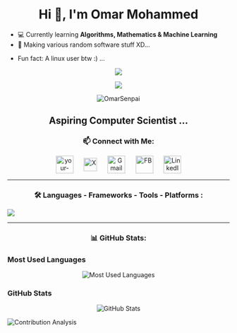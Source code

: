 <h1 align="center" style="animation: slideIn 1.5s ease-in-out;">Hi 👋, I'm Omar Mohammed</h1>

- 💻 Currently learning **Algorithms, Mathematics & Machine Learning**
- 🔭 Making various random software stuff XD...
<!-- - 👯 I’m looking to collaborate on ...
- 🤔 I’m looking for help with ...
- 💬 Ask me about ...
- 📫 How to reach me: ...
- 😄 Pronouns: ...
-->
- Fun fact: A linux user btw :) ...

<p align="center">
	<img src="https://gifdb.com/images/high/sung-jin-woo-turning-to-the-side-i1t6vsc87o1tqqrj.gif" />
</p>

<p align="center">
	<img src="https://readme-typing-svg.herokuapp.com?font=Jetbrains+mono&size=32&pause=1000&width=435&lines=+Hi%2C+I'm+Omar+Mohammed+!" /> 
</p>

<p align="center">
	<img src="https://komarev.com/ghpvc/?username=OmarSenpai&label=Profile%20views&color=0e75b6&style=for-the-badge" alt="OmarSenpai" /> 
</p>

<h2>
	<p align="center">
	Aspiring Computer Scientist ... <br>
	</p>
</h2>

<h3 align="center" style="animation: fadeIn 2s ease-in-out;">📫 Connect with Me:</h3>
<p align="center" style="animation: fadeIn 2s ease-in-out;">
  <a href="https://discord.gg/w5PP3KjB" target="blank"><img align="center" src="https://cdn-icons-png.flaticon.com/128/5968/5968756.png" alt="your-discord-link" height="40" width="40" /></a> 
 &nbsp;&nbsp;&nbsp;&nbsp;
  <a href="https://x.com/OmarSenpai_20" target="blank"><img align="center" src="https://cdn-icons-png.flaticon.com/128/5968/5968958.png" alt="X" height="30" width="30" /></a>
 &nbsp;&nbsp;&nbsp;&nbsp;
  <a href="mailto:Omar80747326@gmail.com" target="blank"><img align="center" src="https://upload.wikimedia.org/wikipedia/commons/7/7e/Gmail_icon_%282020%29.svg" alt="Gmail" height="40" width="40" /></a>
 &nbsp;&nbsp;&nbsp;&nbsp;
  <a href="https://www.linkedin.com/in/Omar0xM7py/" target="blank"><img align="center" src="https://cdn-icons-png.flaticon.com/128/3536/3536505.png" alt="FB" height="40" width="40" /></a> 
  &nbsp;&nbsp;&nbsp;&nbsp;
  <a href="https://web.facebook.com/OmarOtaku369/?_rdc=1&_rdr" target="blank"><img align="center" src="https://raw.githubusercontent.com/rahuldkjain/github-profile-readme-generator/master/src/images/icons/Social/facebook.svg" alt="LinkedIn" height="40" width="40" /></a>
</p>

---

<h3 align="center">🛠️ Languages - Frameworks - Tools - Platforms :</h3>
<p align="center" style="justify content: space-evenly; display: flex;">
  <a href="https://go-skill-icons.vercel.app/">
    <img
      src="https://go-skill-icons.vercel.app/api/icons?i=cpp,python,go,java,cmake,git,github,zed,fedora,fastapi,postman,pandas,numpy,jupyter&theme=light"
    />
  </a>
</p>

---

<h3 align="center">📊 GitHub Stats:</h3>

### Most Used Languages
<p align="center" style="animation: fadeIn 2s ease-in-out;">
  <img src="https://github-readme-stats.vercel.app/api/top-langs/?username=OmarSenpai&layout=compact&theme=transparent&langs_count=8&hide_border=false" alt="Most Used Languages" />
</p>

### GitHub Stats
<div>
	<p align="center" style="animation: fadeIn 2s ease-in-out;">
	  <img src="https://github-readme-stats.vercel.app/api?username=OmarSenpai&show_icons=true&theme=transparent&hide_border=false" alt="GitHub Stats" />
	</p>

	
  <img src="https://github-readme-activity-graph.vercel.app/graph?username=OmarSenpai&theme=xcode&bg_color=ffffff&color=000000&line=1fb7e0&point=000000&area=true&hide_border=False" alt="Contribution Analysis">

 </div>

